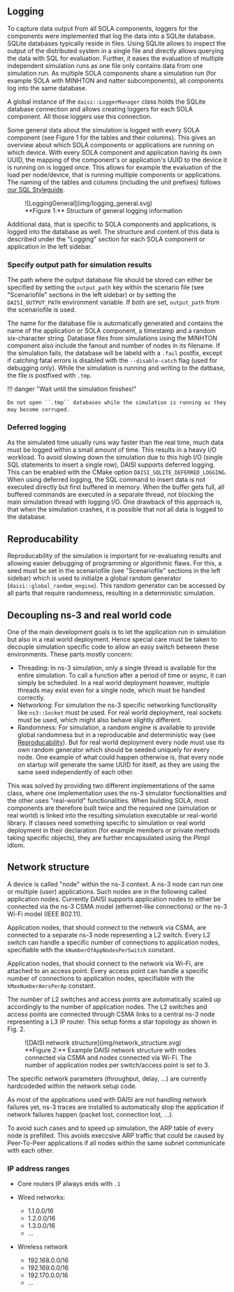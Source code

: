 ## Logging

To capture data output from all SOLA components, loggers for the components were implemented that log the data into a SQLite database.
SQLite databases typically reside in files.
Using SQLite allows to inspect the output of the distributed system in a single file and directly allows querying the data with SQL for evaluation.
Further, it eases the evaluation of multiple independent simulation runs as one file only contains data from one simulation run.
As multiple SOLA components share a simulation run (for example SOLA with MINHTON and natter subcomponents), all components log into the same database.

A global instance of the `daisi::LoggerManager` class holds the SQLite database connection and allows creating loggers for each SOLA component.
All those loggers use this connection.

Some general data about the simulation is logged with every SOLA component (see Figure 1 for the tables and their columns).
This gives an overview about which SOLA components or applications are running on which device.
With every SOLA component and application having its own UUID, the mapping of the component's or application's UUID to the device it is running on is logged once.
This allows for example the evaluation of the load per node/device, that is running multiple components or applications.
The naming of the tables and columns (including the unit prefixes) follows [our SQL Styleguide]().

<figure markdown>
  <a></a>
    ![LoggingGeneral](img/logging_general.svg)
  <figcaption markdown>**Figure 1:** Structure of general logging information</figcaption>
</figure>

Additional data, that is specific to SOLA components and applications, is logged into the database as well.
The structure and content of this data is described under the "Logging" section for each SOLA component or application in the left sidebar.

### Specify output path for simulation results

The path where the output database file should be stored can either be specified by setting the `output_path` key within the scenario file (see "Scenariofile" sections in the left sidebar) or by setting the `DAISI_OUTPUT_PATH` environment variable.
If both are set, `output_path` from the scenariofile is used.

The name for the database file is automatically generated and contains the name of the application or SOLA component, a timestamp and a random six-character string.
Database files from simulations using the MINHTON component also include the fanout and number of nodes in its filename.
If the simulation fails, the database will be labeld with a `.fail` postfix, except if catching fatal errors is disabled with the `--disable-catch` flag (used for debugging only).
While the simulation is running and writing to the datbase, the file is postfixed with `.tmp`.

!!! danger "Wait until the simulation finishes!"

    Do not open ``.tmp`` databases while the simulation is running as they may become corruped.

### Deferred logging

As the simulated time usually runs way faster than the real time, much data must be logged within a small amount of time.
This results in a heavy I/O workload.
To avoid slowing down the simulation due to this high I/O (single SQL statements to insert a single row), DAISI supports deferred logging.
This can be enabled with the CMake option `DAISI_SQLITE_DEFERRED_LOGGING`.
When using deferred logging, the SQL command to insert data is not executed directly but first buffered in memory.
When the buffer gets full, all buffered commands are executed in a separate thread, not blocking the main simulation thread with logging I/O.
One drawback of this approach is, that when the simulation crashes, it is possible that not all data is logged to the database.

## Reproducability

Reproducability of the simulation is important for re-evaluating results and allowing easier debugging of programming or algorithmic flaws.
For this, a seed must be set in the scenariofile (see "Scenariofile" sections in the left sidebar) which is used to initialze a global random generator (`daisi::global_random_engine`).
This random generator can be accessed by all parts that require randomness, resulting in a deterministic simulation.

## Decoupling ns-3 and real world code

One of the main development goals is to let the application run in simulation but also in a real world deployment.
Hence special care must be taken to decouple simulation specific code to allow an easy switch between these environments.
These parts mostly concern:

- Threading: In ns-3 simulation, only a single thread is available for the entire simulation. To call a function after a period of time or async, it can simply be scheduled.
  In a real world deployment however, multiple threads may exist even for a single node, which must be handled correctly.
- Networking: For simulation the ns-3 specific networking functionality like `ns3::Socket` must be used.
  For real world deployment, real sockets must be used, which might also behave slightly different.
- Randomness: For simulation, a random engine is available to provide global randomness but in a reproducable and deterministic way (see [Reproducability](#reproducability)).
  But for real world deployment every node must use its own random generator which should be seeded uniquely for every node.
  One example of what could happen otherwise is, that every node on startup will generate the same UUID for itself, as they are using the same seed independently of each other.

This was solved by providing two different implementations of the same class, where one implementation uses the ns-3 simulator functionalities and the other uses "real-world" functionalities.
When building SOLA, most components are therefore built twice and the required one (simulation or real world) is linked into the resulting simulation executable or real-world library.
If classes need something specific to simulation or real world deployment in their declaration (for example members or private methods taking specific objects), they are further encapsulated using the PImpl idiom.

## Network structure

A device is called "node" within the ns-3 context.
A ns-3 node can run one or multiple (user) applications.
Such nodes are in the following called application nodes.
Currently DAISI supports application nodes to either be connected via the ns-3 CSMA model (ethernet-like connections) or the ns-3 Wi-Fi model (IEEE 802.11).

Application nodes, that should connect to the network via CSMA, are connected to a separate ns-3 node representing a L2 switch.
Every L2 switch can handle a specific number of connections to application nodes, specifiable with the `kNumberOfAppNodesPerSwitch` constant.

Application nodes, that should connect to the network via Wi-Fi, are attached to an access point.
Every access point can handle a specific number of connections to application nodes, specifiable with the `kMaxNumberAmrsPerAp` constant.

The number of L2 switches and access points are automatically scaled up accordingly to the number of application nodes.
The L2 switches and access points are connected through CSMA links to a central ns-3 node representing a L3 IP router.
This setup forms a star topology as shown in Fig. 2.

<figure markdown>
  <a></a>
    ![DAISI network structure](img/network_structure.svg)
  <figcaption markdown>**Figure 2:** Example DAISI network structure with nodes connected via CSMA and nodes connected via Wi-Fi. The number of application nodes per switch/access point is set to 3.</figcaption>
</figure>

The specific network parameters (throughput, delay, ...) are currently hardcodeded within the network setup code.

As most of the applications used with DAISI are not handling network failures yet, ns-3 traces are installed to automatically stop the application if network failures happen (packet lost, connection lost, ...).

To avoid such cases and to speed up simulation, the ARP table of every node is prefilled.
This avoids execcsive ARP traffic that could be caused by Peer-To-Peer applications if all nodes within the same subnet communicate with each other.

### IP address ranges

- Core routers IP always ends with `.1`

- Wired networks:

  - 1.1.0.0/16
  - 1.2.0.0/16
  - 1.3.0.0/16
  - ...

- Wireless network
  - 192.168.0.0/16
  - 192.169.0.0/16
  - 192.170.0.0/16
  - ...
